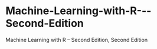 # Machine-Learning-with-R---Second-Edition
Machine Learning with R – Second Edition, Second Edition
